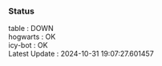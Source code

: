 ### Status


table : DOWN  
hogwarts : OK  
icy-bot : OK  
Latest Update : 2024-10-31 19:07:27.601457
